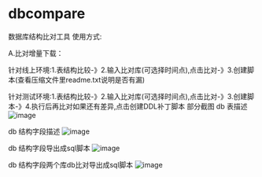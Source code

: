 # dbcompare
数据库结构比对工具
使用方式:

A.比对增量下载：

针对线上环境:1.表结构比较-》2.输入比对库(可选择时间点),点击比对-》3.创建脚本(查看压缩文件里readme.txt说明是否有漏)

针对测试环境:1.表结构比较-》2.输入比对库(可选择时间点),点击比对-》3.创建脚本-》4.执行后再比对如果还有差异,点击创建DDL补丁脚本
部分截图
db 表描述
 ![image](https://github.com/zhangzhengyi/dbcompare/raw/master/images-folder/1.png)
 
 db 结构字段描述
 ![image](https://github.com/zhangzhengyi/dbcompare/raw/master/images-folder/2.png)
 
  db 结构字段导出成sql脚本
 ![image](https://github.com/zhangzhengyi/dbcompare/raw/master/images-folder/3.png)
 
  db 结构字段两个库db比对导出成sql脚本
 ![image](https://github.com/zhangzhengyi/dbcompare/raw/master/images-folder/4.png)